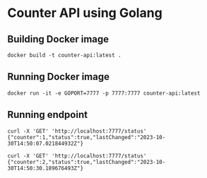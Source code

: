 # Counter API using Golang

## Building Docker image

```shell
docker build -t counter-api:latest .
```

## Running Docker image

```shell
docker run -it -e GOPORT=7777 -p 7777:7777 counter-api:latest
```

## Running endpoint

```shell
curl -X 'GET' 'http://localhost:7777/status'
{"counter":1,"status":true,"lastChanged":"2023-10-30T14:50:07.021844932Z"}

curl -X 'GET' 'http://localhost:7777/status'
{"counter":2,"status":true,"lastChanged":"2023-10-30T14:50:30.189676493Z"}
```

